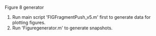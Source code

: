 Figure 8 generator

1. Run main script 'FIGFragmentPush_v5.m' first to generate data for plotting figures.
2. Run 'Figuregenerator.m' to generate snapshots.
